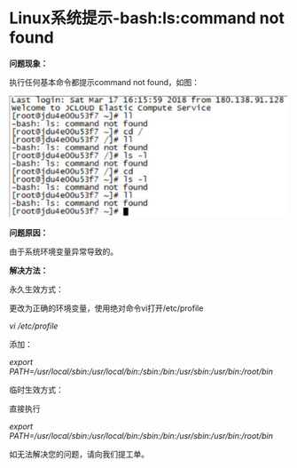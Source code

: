 # Linux系统提示-bash:ls:command not found



**问题现象：**

执行任何基本命令都提示command not found，如图：

![](https://github.com/jdcloudcom/cn/blob/cn-VirtualMachine-Linux/image/Elastic-Compute/Virtual-Machine/Linux/Linux%E7%B3%BB%E7%BB%9F%E6%8F%90%E7%A4%BA-bashlscommand%20not%20found01.png)

**问题原因：**

由于系统环境变量异常导致的。



**解决方法：**

永久生效方式：

更改为正确的环境变量，使用绝对命令vi打开/etc/profile


*vi  /etc/profile*

添加：


*export PATH=/usr/local/sbin:/usr/local/bin:/sbin:/bin:/usr/sbin:/usr/bin:/root/bin*


临时生效方式：

直接执行


*export PATH=/usr/local/sbin:/usr/local/bin:/sbin:/bin:/usr/sbin:/usr/bin:/root/bin*


如无法解决您的问题，请向我们提工单。
